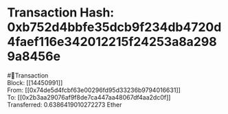 
Transaction Hash: 0xb752d4bbfe35dcb9f234db4720d4faef116e342012215f24253a8a2989a8456e
====================================================================================
  
#💸Transaction  
Block: [[14450991]]  
From: [[0x74de5d4fcbf63e00296fd95d33236b9794016631]]  
To: [[0x2b3aa29076af9f8de7ca447aa48067df4aa2dc0f]]  
Transferred: 0.6386419010272273 Ether